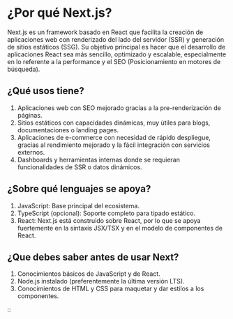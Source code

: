 # ¿Por qué Next.js?

Next.js es un framework basado en React que facilita la creación de aplicaciones web con renderizado del lado del servidor (SSR) y generación de sitios estáticos (SSG). 
Su objetivo principal es hacer que el desarrollo de aplicaciones React sea más sencillo, optimizado y escalable, especialmente en lo referente a la performance y el SEO (Posicionamiento en motores de búsqueda).

## ¿Qué usos tiene?

1. Aplicaciones web con SEO mejorado gracias a la pre-renderización de páginas.
2. Sitios estáticos con capacidades dinámicas, muy útiles para blogs, documentaciones o landing pages.
3. Aplicaciones de e-commerce con necesidad de rápido despliegue, gracias al rendimiento mejorado y la fácil integración con servicios externos.
4. Dashboards y herramientas internas donde se requieran funcionalidades de SSR o datos dinámicos.

## ¿Sobre qué lenguajes se apoya?

1. JavaScript: Base principal del ecosistema.
2. TypeScript (opcional): Soporte completo para tipado estático.
3. React: Next.js está construido sobre React, por lo que se apoya fuertemente en la sintaxis JSX/TSX y en el modelo de componentes de React.

## ¿Que debes saber antes de usar Next?

1. Conocimientos básicos de JavaScript y de React.
2. Node.js instalado (preferentemente la última versión LTS).
3. Conocimientos de HTML y CSS para maquetar y dar estilos a los componentes.

::

